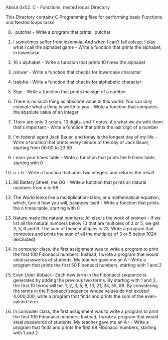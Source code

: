 About 0x02. C - Functions, nested loops Directory

This Directory contains C Programming files for performing basic Functions and Nested loops tasks

0. _putchar - Write a program that prints _putchar

1. I sometimes suffer from insomnia. And when I can't fall asleep, I play what I call the alphabet game - Write a function that prints the alphabet, in lowercase

2. 10 x alphabet - Write a function that prints 10 times the alphabet

3. islower - Write a function that checks for lowercase character

4. isalpha - Write a function that checks for alphabetic character

5. Sign - Write a function that prints the sign of a number

6. There is no such thing as absolute value in this world. You can only estimate what a thing is worth to you - Write a function that computes the absolute value of an integer

7. There are only 3 colors, 10 digits, and 7 notes; it's what we do with them that's important - Write a function that prints the last digit of a number

8. I'm federal agent Jack Bauer, and today is the longest day of my life - Write a function that prints every minute of the day of Jack Bauer, starting from 00:00 to 23:59

9. Learn your times table - Write a function that prints the 9 times table, starting with 0

10. a + b - Write a function that adds two integers and returns the result

11. 98 Battery Street, the OG - Write a function that prints all natural numbers from n to 98

12. The World looks like a multiplication-table, or a mathematical equation, which, turn it how you will, balances itself - Write a function that prints the n times table, starting with 0

13. Nature made the natural numbers; All else is the work of women - If we list all the natural numbers below 10 that are multiples of 3 or 5, we get 3, 5, 6 and 9. The sum of these multiples is 23. Write a program that computes and prints the sum of all the multiples of 3 or 5 below 1024 (excluded)

14. In computer class, the first assignment was to write a program to print the first 100 Fibonacci numbers. Instead, I wrote a program that would steal passwords of students. My teacher gave me an A - Write a program that prints the first 50 Fibonacci numbers, starting with 1 and 2

15. Even Liber Abbaci - Each new term in the Fibonacci sequence is generated by adding the previous two terms. By starting with 1 and 2, the first 10 terms will be: 1, 2, 3, 5, 8, 13, 21, 34, 55, 89. By considering the terms in the Fibonacci sequence whose values do not exceed 4,000,000, write a program that finds and prints the sum of the even-valued term

16. In computer class, the first assignment was to write a program to print the first 100 Fibonacci numbers. Instead, I wrote a program that would steal passwords of students. My teacher gave me an A+ - Write a program that finds and prints the first 98 Fibonacci numbers, starting with 1 and 2
